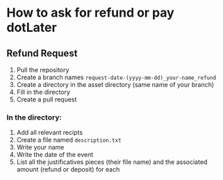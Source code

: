 # How to ask for refund or pay dotLater

## Refund Request

1. Pull the repository
2. Create a branch names `request-date-(yyyy-mm-dd)_your-name_refund`
3. Create a directory in the asset directory (same name of your branch)
4. Fill in the directory 
5. Create a pull request

### In the directory:

1. Add all relevant recipts
2. Create a file named `description.txt`
  1. Write your name
  2. Write the date of the event
  3. List all the justificatives pieces (their file name) and the associated amount (refund or deposit) for each

